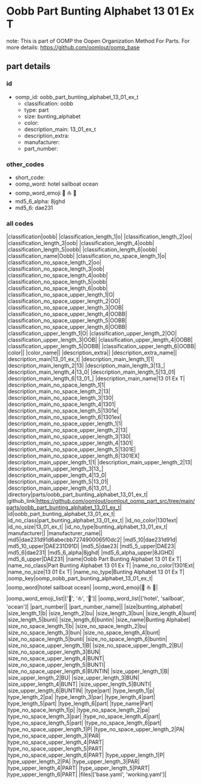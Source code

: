 # Oobb Part Bunting Alphabet 13 01 Ex T  

note: This is part of OOMP the Oopen Organization Method For Parts. For more details: https://github.com/oomlout/oomp_base

##  part details





### id
* oomp_id: oobb_part_bunting_alphabet_13_01_ex_t
  * classification: oobb
  * type: part
  * size: bunting_alphabet
  * color: 
  * description_main: 13_01_ex_t
  * description_extra: 
  * manufacturer: 
  * part_number: 

### other_codes
* short_code: 
* oomp_word: hotel sailboat ocean
* oomp_word_emoji :hotel: :sailboat: :ocean:
* md5_6_alpha: 8jghd
* md5_6: dae231

### all codes 
|classification|oobb|
|classification_length_1|o|
|classification_length_2|oo|
|classification_length_3|oob|
|classification_length_4|oobb|
|classification_length_5|oobb|
|classification_length_6|oobb|
|classification_name|Oobb|
|classification_no_space_length_1|o|
|classification_no_space_length_2|oo|
|classification_no_space_length_3|oob|
|classification_no_space_length_4|oobb|
|classification_no_space_length_5|oobb|
|classification_no_space_length_6|oobb|
|classification_no_space_upper_length_1|O|
|classification_no_space_upper_length_2|OO|
|classification_no_space_upper_length_3|OOB|
|classification_no_space_upper_length_4|OOBB|
|classification_no_space_upper_length_5|OOBB|
|classification_no_space_upper_length_6|OOBB|
|classification_upper_length_1|O|
|classification_upper_length_2|OO|
|classification_upper_length_3|OOB|
|classification_upper_length_4|OOBB|
|classification_upper_length_5|OOBB|
|classification_upper_length_6|OOBB|
|color||
|color_name||
|description_extra||
|description_extra_name||
|description_main|13_01_ex_t|
|description_main_length_1|1|
|description_main_length_2|13|
|description_main_length_3|13_|
|description_main_length_4|13_0|
|description_main_length_5|13_01|
|description_main_length_6|13_01_|
|description_main_name|13 01 Ex T|
|description_main_no_space_length_1|1|
|description_main_no_space_length_2|13|
|description_main_no_space_length_3|130|
|description_main_no_space_length_4|1301|
|description_main_no_space_length_5|1301e|
|description_main_no_space_length_6|1301ex|
|description_main_no_space_upper_length_1|1|
|description_main_no_space_upper_length_2|13|
|description_main_no_space_upper_length_3|130|
|description_main_no_space_upper_length_4|1301|
|description_main_no_space_upper_length_5|1301E|
|description_main_no_space_upper_length_6|1301EX|
|description_main_upper_length_1|1|
|description_main_upper_length_2|13|
|description_main_upper_length_3|13_|
|description_main_upper_length_4|13_0|
|description_main_upper_length_5|13_01|
|description_main_upper_length_6|13_01_|
|directory|parts/oobb_part_bunting_alphabet_13_01_ex_t|
|github_link|https://github.com/oomlout/oomlout_oomp_part_src/tree/main/parts/oobb_part_bunting_alphabet_13_01_ex_t|
|id|oobb_part_bunting_alphabet_13_01_ex_t|
|id_no_class|part_bunting_alphabet_13_01_ex_t|
|id_no_color|1301ext|
|id_no_size|13_01_ex_t|
|id_no_type|bunting_alphabet_13_01_ex_t|
|manufacturer||
|manufacturer_name||
|md5|dae231d91d6abecbb7274900065f0dc2|
|md5_10|dae231d91d|
|md5_10_upper|DAE231D91D|
|md5_5|dae23|
|md5_5_upper|DAE23|
|md5_6|dae231|
|md5_6_alpha|8jghd|
|md5_6_alpha_upper|8JGHD|
|md5_6_upper|DAE231|
|name|Oobb Part Bunting Alphabet 13 01 Ex T|
|name_no_class|Part Bunting Alphabet 13 01 Ex T|
|name_no_color|1301Ext|
|name_no_size|13 01 Ex T|
|name_no_type|Bunting Alphabet 13 01 Ex T|
|oomp_key|oomp_oobb_part_bunting_alphabet_13_01_ex_t|
|oomp_word|hotel sailboat ocean|
|oomp_word_emoji|:hotel: :sailboat: :ocean:|
|oomp_word_emoji_list|[':hotel:', ':sailboat:', ':ocean:']|
|oomp_word_list|['hotel', 'sailboat', 'ocean']|
|part_number||
|part_number_name||
|size|bunting_alphabet|
|size_length_1|b|
|size_length_2|bu|
|size_length_3|bun|
|size_length_4|bunt|
|size_length_5|bunti|
|size_length_6|buntin|
|size_name|Bunting Alphabet|
|size_no_space_length_1|b|
|size_no_space_length_2|bu|
|size_no_space_length_3|bun|
|size_no_space_length_4|bunt|
|size_no_space_length_5|bunti|
|size_no_space_length_6|buntin|
|size_no_space_upper_length_1|B|
|size_no_space_upper_length_2|BU|
|size_no_space_upper_length_3|BUN|
|size_no_space_upper_length_4|BUNT|
|size_no_space_upper_length_5|BUNTI|
|size_no_space_upper_length_6|BUNTIN|
|size_upper_length_1|B|
|size_upper_length_2|BU|
|size_upper_length_3|BUN|
|size_upper_length_4|BUNT|
|size_upper_length_5|BUNTI|
|size_upper_length_6|BUNTIN|
|type|part|
|type_length_1|p|
|type_length_2|pa|
|type_length_3|par|
|type_length_4|part|
|type_length_5|part|
|type_length_6|part|
|type_name|Part|
|type_no_space_length_1|p|
|type_no_space_length_2|pa|
|type_no_space_length_3|par|
|type_no_space_length_4|part|
|type_no_space_length_5|part|
|type_no_space_length_6|part|
|type_no_space_upper_length_1|P|
|type_no_space_upper_length_2|PA|
|type_no_space_upper_length_3|PAR|
|type_no_space_upper_length_4|PART|
|type_no_space_upper_length_5|PART|
|type_no_space_upper_length_6|PART|
|type_upper_length_1|P|
|type_upper_length_2|PA|
|type_upper_length_3|PAR|
|type_upper_length_4|PART|
|type_upper_length_5|PART|
|type_upper_length_6|PART|
|files|['base.yaml', 'working.yaml']|
